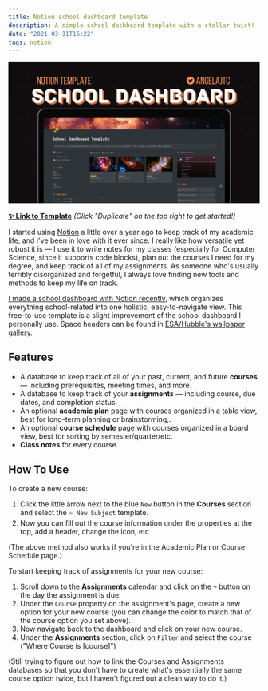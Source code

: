 ```yaml
---
title: Notion school dashboard template
description: A simple school dashboard template with a stellar twist!
date: "2021-03-31T16:22"
tags: notion
---
```


![cover](cover.png)

[**✨ Link to Template**](https://www.notion.so/School-Dashboard-Template-7c3703592ca54494995773e475ee2599)
*(Click "Duplicate" on the top right to get started!)*

I started using [Notion](https://www.notion.so) a little over a year ago to keep track of my academic life, and I've been in love with it ever since. I really like how versatile yet robust it is — I use it to write notes for my classes (especially for Computer Science, since it supports code blocks), plan out the courses I need for my degree, and keep track of all of my assignments. As someone who's usually terribly disorganized and forgetful, I always love finding new tools and methods to keep my life on track.

[I made a school dashboard with Notion recently](https://twitter.com/angelajtc/status/1361465004277395456), which organizes everything school-related into one holistic, easy-to-navigate view. This free-to-use template is a slight improvement of the school dashboard I personally use. Space headers can be found in [ESA/Hubble's wallpaper gallery](https://esahubble.org/images/archive/wallpapers/).

## Features

- A database to keep track of all of your past, current, and future **courses** — including prerequisites, meeting times, and more.
- A database to keep track of your **assignments** — including course, due dates, and completion status.
- An optional **academic plan** page with courses organized in a table view, best for long-term planning or brainstorming,.
- An optional **course schedule** page with courses organized in a board view, best for sorting by semester/quarter/etc.
- **Class notes** for every course.

## How To Use

To create a new course: 
1. Click the little arrow next to the blue `New` button in the **Courses** section and select the `⭐ New Subject` template. 
2. Now you can fill out the course information under the properties at the top, add a header, change the icon, etc

(The above method also works if you're in the Academic Plan or Course Schedule page.)

To start keeping track of assignments for your new course:
1. Scroll down to the **Assignments** calendar and click on the `+` button on the day the assignment is due. 
2. Under the `Course` property on the assignment's page, create a new option for your new course (you can change the color to match that of the course option you set above).
3. Now navigate back to the dashboard and click on your new course.
4. Under the **Assignments** section, click on `Filter` and select the course ("Where Course is \[course\]")

(Still trying to figure out how to link the Courses and Assignments databases so that you don't have to create what's essentially the same course option twice, but I haven't figured out a clean way to do it.)
